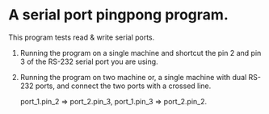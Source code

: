 # A serial port pingpong program.

This program tests read & write serial ports.

1. Running the program on a single machine and shortcut the pin 2 and pin 3
   of the RS-232 serial port you are using.
   
2. Running the program on two machine or, a single machine with dual RS-232
   ports, and connect the two ports with a crossed line.
   
   port_1.pin_2 => port_2.pin_3,
   port_1.pin_3 => port_2.pin_2.
   
